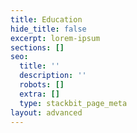 ```yaml
---
title: Education
hide_title: false
excerpt: lorem-ipsum
sections: []
seo:
  title: ''
  description: ''
  robots: []
  extra: []
  type: stackbit_page_meta
layout: advanced
---
```

